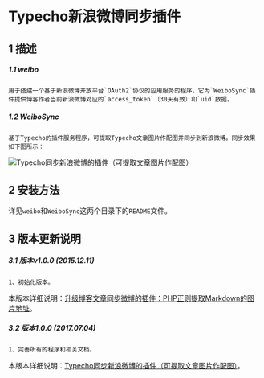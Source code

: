Typecho新浪微博同步插件
======================================================


## 1 描述
##### 1.1 weibo
	用于搭建一个基于新浪微博开放平台`OAuth2`协议的应用服务的程序，它为`WeiboSync`插件提供博客作者当前新浪微博对应的`access_token`（30天有效）和`uid`数据。
	
##### 1.2 WeiboSync
	基于Typecho的插件服务程序，可提取Typecho文章图片作配图并同步到新浪微博。同步效果如下图所示：

![Typecho同步新浪微博的插件（可提取文章图片作配图）](https://o3cex9zsl.qnssl.com/2015/08/blog_synchronize_weibo.png "Typecho同步新浪微博的插件（可提取文章图片作配图）")


## 2 安装方法
详见`weibo`和`WeiboSync`这两个目录下的`README`文件。


## 3 版本更新说明
##### 3.1 版本v1.0.0 (2015.12.11)
    1、初始化版本。

本版本详细说明：[升级博客文章同步微博的插件：PHP正则提取Markdown的图片地址](https://typecodes.com/mix/synweibophpmarkdownimgurl.html '升级博客文章同步微博的插件：PHP正则提取Markdown的图片地址')。

##### 3.2 版本1.0.0 (2017.07.04)
    1、完善所有的程序和相关文档。

本版本详细说明：[Typecho同步新浪微博的插件（可提取文章图片作配图）](https://typecodes.com/mix/typechosynweibo.html 'Typecho同步新浪微博的插件（可提取文章图片作配图）')。

